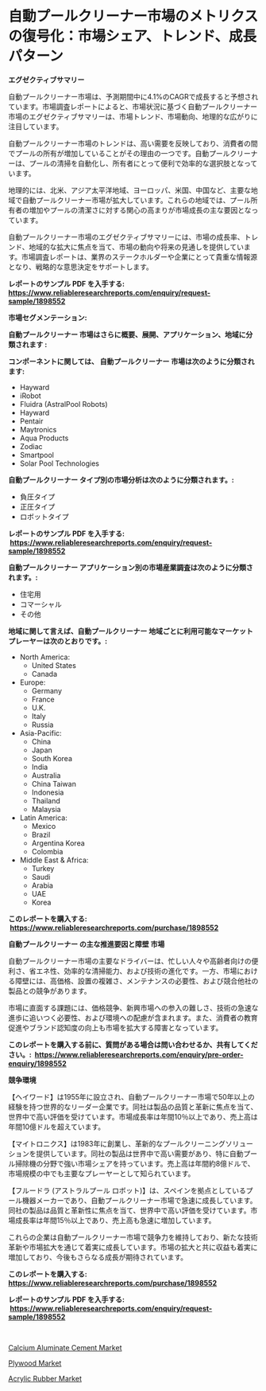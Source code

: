 <p><h1>自動プールクリーナー市場のメトリクスの復号化：市場シェア、トレンド、成長パターン</h1></p><p><strong>エグゼクティブサマリー</strong></p>
<p><p>自動プールクリーナー市場は、予測期間中に4.1%のCAGRで成長すると予想されています。市場調査レポートによると、市場状況に基づく自動プールクリーナー市場のエグゼクティブサマリーは、市場トレンド、市場動向、地理的な広がりに注目しています。</p><p>自動プールクリーナー市場のトレンドは、高い需要を反映しており、消費者の間でプールの所有が増加していることがその理由の一つです。自動プールクリーナーは、プールの清掃を自動化し、所有者にとって便利で効率的な選択肢となっています。</p><p>地理的には、北米、アジア太平洋地域、ヨーロッパ、米国、中国など、主要な地域で自動プールクリーナー市場が拡大しています。これらの地域では、プール所有者の増加やプールの清潔さに対する関心の高まりが市場成長の主な要因となっています。</p><p>自動プールクリーナー市場のエグゼクティブサマリーには、市場の成長率、トレンド、地域的な拡大に焦点を当て、市場の動向や将来の見通しを提供しています。市場調査レポートは、業界のステークホルダーや企業にとって貴重な情報源となり、戦略的な意思決定をサポートします。</p></p>
<p><strong>レポートのサンプル PDF を入手する: <a href="https://www.reliableresearchreports.com/enquiry/request-sample/1898552">https://www.reliableresearchreports.com/enquiry/request-sample/1898552</a></strong></p>
<p><strong>市場セグメンテーション:</strong></p>
<p><strong> 自動プールクリーナー 市場はさらに概要、展開、アプリケーション、地域に分類されます :</strong></p>
<p><strong>コンポーネントに関しては、 自動プールクリーナー 市場は次のように分類されます: &nbsp;</strong></p>
<p><ul><li>Hayward</li><li>iRobot</li><li>Fluidra (AstralPool Robots)</li><li>Hayward</li><li>Pentair</li><li>Maytronics</li><li>Aqua Products</li><li>Zodiac</li><li>Smartpool</li><li>Solar Pool Technologies</li></ul></p>
<p><strong> 自動プールクリーナー タイプ別の市場分析は次のように分類されます。:</strong></p>
<p><ul><li>負圧タイプ</li><li>正圧タイプ</li><li>ロボットタイプ</li></ul></p>
<p><strong>レポートのサンプル PDF を入手する: &nbsp;<a href="https://www.reliableresearchreports.com/enquiry/request-sample/1898552">https://www.reliableresearchreports.com/enquiry/request-sample/1898552</a></strong></p>
<p><strong> 自動プールクリーナー アプリケーション別の市場産業調査は次のように分類されます。:</strong></p>
<p><ul><li>住宅用</li><li>コマーシャル</li><li>その他</li></ul></p>
<p><strong>地域に関して言えば、自動プールクリーナー 地域ごとに利用可能なマーケットプレーヤーは次のとおりです。:</strong></p>
<p><ul>
    <li>
        North America:
        <ul>
            <li>United States</li>
            <li>Canada</li>
        </ul>
    </li>
    <li>
        Europe:
        <ul>
            <li>Germany</li>
            <li>France</li>
            <li>U.K.</li>
            <li>Italy</li>
            <li>Russia</li>
        </ul>
    </li>
    <li>
        Asia-Pacific:
        <ul>
            <li>China</li>
            <li>Japan</li>
            <li>South Korea</li>
            <li>India</li>
            <li>Australia</li>
            <li>China Taiwan</li>
            <li>Indonesia</li>
            <li>Thailand</li>
            <li>Malaysia</li>
        </ul>
    </li>
    <li>
        Latin America:
        <ul>
            <li>Mexico</li>
            <li>Brazil</li>
            <li>Argentina Korea</li>
            <li>Colombia</li>
        </ul>
    </li>
    <li>
        Middle East & Africa:
        <ul>
            <li>Turkey</li>
            <li>Saudi</li>
            <li>Arabia</li>
            <li>UAE</li>
            <li>Korea</li>
        </ul>
    </li>
    </ul></p>
<p><strong>このレポートを購入する: &nbsp;<a href="https://www.reliableresearchreports.com/purchase/1898552">https://www.reliableresearchreports.com/purchase/1898552</a></strong></p>
<p><strong>自動プールクリーナー の主な推進要因と障壁 市場</strong></p>
<p><p>自動プールクリーナー市場の主要なドライバーは、忙しい人々や高齢者向けの便利さ、省エネ性、効率的な清掃能力、および技術の進化です。一方、市場における障壁には、高価格、設置の複雑さ、メンテナンスの必要性、および競合他社の製品との競争があります。</p><p>市場に直面する課題には、価格競争、新興市場への参入の難しさ、技術の急速な進歩に追いつく必要性、および環境への配慮が含まれます。また、消費者の教育促進やブランド認知度の向上も市場を拡大する障害となっています。</p></p>
<p><strong>このレポートを購入する前に、質問がある場合は問い合わせるか、共有してください。:&nbsp; <a href="https://www.reliableresearchreports.com/enquiry/pre-order-enquiry/1898552">https://www.reliableresearchreports.com/enquiry/pre-order-enquiry/1898552</a></strong></p>
<p><strong>競争環境</strong></p>
<p><p>【ヘイワード】は1955年に設立され、自動プールクリーナー市場で50年以上の経験を持つ世界的なリーダー企業です。同社は製品の品質と革新に焦点を当て、世界中で高い評価を受けています。市場成長率は年間10％以上であり、売上高は年間10億ドルを超えています。</p><p>【マイトロニクス】は1983年に創業し、革新的なプールクリーニングソリューションを提供しています。同社の製品は世界中で高い需要があり、特に自動プール掃除機の分野で強い市場シェアを持っています。売上高は年間約8億ドルで、市場規模の中でも主要なプレーヤーとして知られています。</p><p>【フルードラ (アストラルプール ロボット)】は、スペインを拠点としているプール機器メーカーであり、自動プールクリーナー市場で急速に成長しています。同社の製品は品質と革新性に焦点を当て、世界中で高い評価を受けています。市場成長率は年間15％以上であり、売上高も急速に増加しています。</p><p>これらの企業は自動プールクリーナー市場で競争力を維持しており、新たな技術革新や市場拡大を通じて着実に成長しています。市場の拡大と共に収益も着実に増加しており、今後もさらなる成長が期待されています。</p></p>
<p><strong>このレポートを購入する: &nbsp; <a href="https://www.reliableresearchreports.com/purchase/1898552">https://www.reliableresearchreports.com/purchase/1898552</a></strong></p>
<p><strong>レポートのサンプル PDF を入手する: &nbsp;<a href="https://www.reliableresearchreports.com/enquiry/request-sample/1898552">https://www.reliableresearchreports.com/enquiry/request-sample/1898552</a></strong><strong></strong></p>
<p>&nbsp;</p>
<p><p><a href="https://github.com/kathiaseamanalvaradovlprc2h/Market-Research-Report-List-1/blob/main/calcium-aluminate-cement-market.md">Calcium Aluminate Cement Market</a></p><p><a href="https://github.com/pjcfca/Market-Research-Report-List-1/blob/main/plywood-market.md">Plywood Market</a></p><p><a href="https://github.com/wusalecollins540tpqoz/Market-Research-Report-List-1/blob/main/acrylic-rubber-market.md">Acrylic Rubber Market</a></p></p>